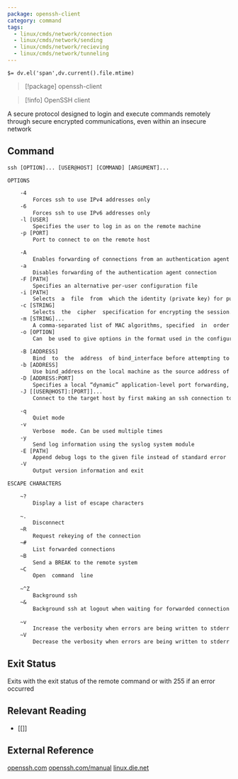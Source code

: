 ```yaml
---
package: openssh-client
category: command
tags:
  - linux/cmds/network/connection
  - linux/cmds/network/sending
  - linux/cmds/network/recieving
  - linux/cmds/network/tunneling
---
```


`$= dv.el('span',dv.current().file.mtime)`
> [!package] openssh-client

> [!info] OpenSSH client

A secure protocol designed to login and execute commands remotely through secure encrypted communications, even within an insecure network

## Command
```txt
ssh [OPTION]... [USER@HOST] [COMMAND] [ARGUMENT]...

OPTIONS

	-4
		Forces ssh to use IPv4 addresses only
	-6
		Forces ssh to use IPv6 addresses only
	-l [USER]
		Specifies the user to log in as on the remote machine
	-p [PORT]
		Port to connect to on the remote host
	
	-A
		Enables forwarding of connections from an authentication agent such as ssh-agent
	-a
		Disables forwarding of the authentication agent connection
	-F [PATH]
		Specifies an alternative per-user configuration file
	-i [PATH]
		Selects	 a	file  from	which the identity (private key) for public key authentication is read
	-c [STRING]
		Selects	 the  cipher  specification for encrypting the session. The list of available ciphers can be obtained with 'ssh -Q ciphers'
	-m [STRING]...
		A comma-separated list of MAC algorithms, specified	 in	 order	of	preference. The list of available MACs can be obtained with 'ssh -Q mac'
	-o [OPTION]
		Can	 be used to give options in the format used in the configuration file
	
	-B [ADDRESS]
		Bind  to  the  address	of bind_interface before attempting to connect to the destination host
	-b [ADDRESS]
		Use bind_address on the local machine as the source address of the connection
	-D [ADDRESS:PORT]
		Specifies a local “dynamic” application-level port forwarding, allocating a socket	to	listen to  port on the local side, optionally bound to the specified address, forwarding any connection made to this port over to the SSH
	-J [[USER@HOST]:[PORT]]...
		Connect to the target host by first making an ssh connection to the jump host described	 by	 destination  and then	establishing a TCP forwarding to the ultimate destination from there.
	
	-q
		Quiet mode
	-v
		Verbose	 mode. Can be used multiple times
	-y
		Send log information using the syslog system module
	-E [PATH]
		Append debug logs to the given file instead of standard error
	-V
		Output version information and exit

ESCAPE CHARACTERS

	~?
		Display a list of escape characters
	
	~.
		Disconnect
	~R
		Request rekeying of the connection
	~#
		List forwarded connections
	~B
		Send a BREAK to the remote system
	~C
		Open  command  line
	
	~^Z
		Background ssh
	~&
		Background ssh at logout when waiting for forwarded connection / X11 sessions to terminate
	
	~v
		Increase the verbosity when errors are being written to stderr
	~V
		Decrease the verbosity when errors are being written to stderr
```

## Exit Status
Exits with the exit status of the remote command or with 255 if an error occurred

## Relevant Reading
- [[]]

## External Reference
[openssh.com](https://www.openssh.com/)
[openssh.com/manual](https://www.openssh.com/manual.html)
[linux.die.net](https://linux.die.net/man/1/ssh)
